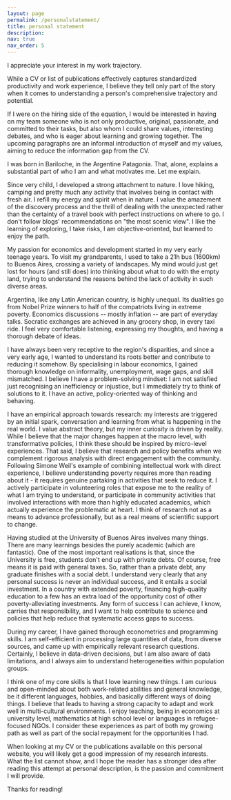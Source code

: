 ```yaml
---
layout: page
permalink: /personalstatement/
title: personal statement
description:
nav: true
nav_order: 5
---
```


I appreciate your interest in my work trajectory. 

While a CV or list of publications effectively captures standardized productivity and work experience, I believe they tell only part of the story when it comes to understanding a person's comprehensive trajectory and potential.

If I were on the hiring side of the equation, I would be interested in having on my team someone who is not only productive, original, passionate, and committed to their tasks, but also whom I could share values, interesting debates, and who is eager about learning and growing together. The upcoming paragraphs are an informal introduction of myself and my values, aiming to reduce the information gap from the CV.

I was born in Bariloche, in the Argentine Patagonia. That, alone, explains a substantial part of who I am and what motivates me. Let me explain.

Since very child, I developed a strong attachment to nature. I love hiking, camping and pretty much any activity that involves being in contact with fresh air. I refill my energy and spirit when in nature. I value the amazement of the discovery process and the thrill of dealing with the unexpected rather than the certainty of a travel book with perfect instructions on where to go. I don't follow blogs' recommendations on "the most scenic view". I like the learning of exploring, I take risks, I am objective-oriented, but learned to enjoy the path.

My passion for economics and development started in my very early teenage years. To visit my grandparents, I used to take a 21h bus (1600km) to Buenos Aires, crossing a variety of landscapes. My mind would just get lost for hours (and still does) into thinking about what to do with the empty land, trying to understand the reasons behind the lack of activity in such diverse areas.

Argentina, like any Latin American country, is highly unequal. Its dualities go from Nobel Prize winners to half of the compatriots living in extreme poverty. Economics discussions -- mostly inflation -- are part of everyday talks. Socratic exchanges are achieved in any grocery shop, in every taxi ride. I feel very comfortable listening, expressing my thoughts,  and having a thorough debate of ideas. 

I have always been very receptive to the region's disparities, and since a very early age, I wanted to understand its roots better and contribute to reducing it somehow. By specialising in labour economics, I gained thorough knowledge on informality, unemployment, wage gaps, and skill mismatched. I believe I have a problem-solving mindset: I am not satisfied just recognising an inefficiency or injustice, but I immediately try to think of solutions to it. I have an active, policy-oriented way of thinking and behaving. 

I have an empirical approach towards research: my interests are triggered by an initial spark, conversation and learning from what is happening in the real world. I value abstract theory, but my inner curiosity is driven by reality. While I believe that the major changes happen at the macro level, with transformative policies, I think these should be inspired by micro-level experiences. That said, I believe that research and policy benefits when we complement rigorous analysis with direct engagement with the community. Following Simone Weil's example of combining intellectual work with direct experience, I believe understanding poverty requires more than reading about it - it requires genuine partaking in activities that seek to reduce it. I actively participate in volunteering roles that expose me to the reality of what I am trying to understand, or participate in community activities that involved interactions with more than highly educated academics, which actually experience the problematic at heart. I think of research not as a means to advance professionally, but as a real means of scientific support to change.

Having studied at the University of Buenos Aires involves many things. There are many learnings besides the purely academic (which are fantastic). One of the most important realisations is that, since the University is free, students don't end up with private debts. Of course, free means it is paid with general taxes. So, rather than a private debt, any graduate finishes with a social debt. I understand very clearly that any personal success is never an individual success, and it entails a social investment. In a country with extended poverty, financing high-quality education to a few has an extra load of the opportunity cost of other poverty-alleviating investments. Any form of success I can achieve, I know, carries that responsibility, and I want to help contribute to science and policies that help reduce that systematic access gaps to success.

During my career, I have gained thorough econometrics and programming skills. I am self-efficient in processing large quantities of data, from diverse sources, and came up with empirically relevant research questions. Certainly, I believe in data-driven decisions, but I am also aware of data limitations, and I always aim to understand heterogeneities within population groups. 

I think one of my core skills is that I love learning new things. I am curious and open-minded about both work-related abilities and general knowledge, be it different languages, hobbies, and basically different ways of doing things. I believe that leads to having a strong capacity to adapt and work well in multi-cultural environments. I enjoy teaching, being in economics at university level, mathematics at high school level or languages in refugee-focused NGOs. I consider these experiences as part of both my growing path as well as part of the social repayment for the opportunities I had.

When looking at my CV or the publications available on this personal website, you will likely get a good impression of my research interests. What the list cannot show, and I hope the reader has a stronger idea after reading this attempt at personal description, is the passion and commitment I will provide. 

Thanks for reading!